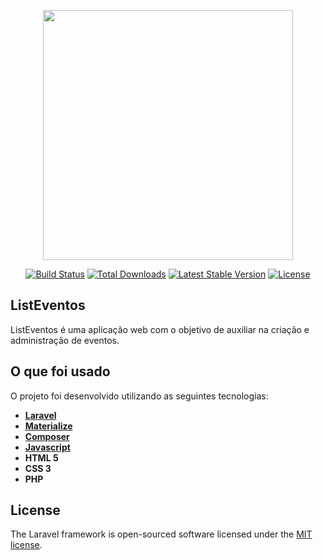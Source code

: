 <p align="center"><a href="https://canva.com" target="_blank"><img src="https://www.canva.com/design/DAEfUIYeJCQ/x_D1FBKCBUpMiqnsUWHapg/view?utm_content=DAEfUIYeJCQ&utm_campaign=designshare&utm_medium=link&utm_source=publishsharelink" width="400"></a></p>

<p align="center">
<a href="https://travis-ci.org/laravel/framework"><img src="https://travis-ci.org/laravel/framework.svg" alt="Build Status"></a>
<a href="https://packagist.org/packages/laravel/framework"><img src="https://poser.pugx.org/laravel/framework/d/total.svg" alt="Total Downloads"></a>
<a href="https://packagist.org/packages/laravel/framework"><img src="https://poser.pugx.org/laravel/framework/v/stable.svg" alt="Latest Stable Version"></a>
<a href="https://packagist.org/packages/laravel/framework"><img src="https://poser.pugx.org/laravel/framework/license.svg" alt="License"></a>
</p>

## ListEventos

ListEventos é uma aplicação web com o objetivo de auxiliar na criação e administração de eventos. 




## O que foi usado

O projeto foi desenvolvido utilizando as seguintes tecnologias:

- **[Laravel](https://laravel.com)**
- **[Materialize](https://materializecss.com)**
- **[Composer](https://getcomposer.org)**
- **[Javascript](https://www.javascript.com)**
- **HTML 5**
- **CSS 3**
- **PHP**


## License

The Laravel framework is open-sourced software licensed under the [MIT license](https://opensource.org/licenses/MIT).
